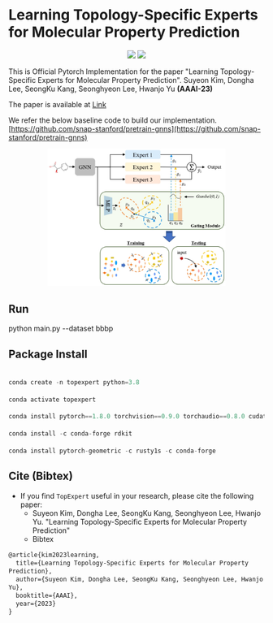 # Learning Topology-Specific Experts for Molecular Property Prediction

<p align="center">   
    <a href="https://pytorch.org/" alt="PyTorch">
      <img src="https://img.shields.io/badge/PyTorch-%23EE4C2C.svg?e&logo=PyTorch&logoColor=white" /></a>
    <a href="https://aaai.org/Conferences/AAAI-23/" alt="Conference">
        <img src="https://img.shields.io/badge/AAAI'23-brightgreen" /></a>
</p>


This is Official Pytorch Implementation for the paper "Learning Topology-Specific Experts for Molecular Property Prediction". Suyeon Kim, Dongha Lee, SeongKu Kang, Seonghyeon Lee, Hwanjo Yu **(AAAI-23)**

The paper is available at [Link](https://arxiv.org/abs/2302.13693)

We refer the below baseline code to build our implementation.
[https://github.com/snap-stanford/pretrain-gnns](https://github.com/snap-stanford/pretrain-gnns)


<p align="center">
  <img src="https://github.com/kimsu55/ToxExpert/blob/main/img/fig3_main_arch.jpg" width="350" title="The overall framework of TopExpert">
</p>

## Run  
python main.py --dataset bbbp



## Package Install

``` python  

conda create -n topexpert python=3.8

conda activate topexpert

conda install pytorch==1.8.0 torchvision==0.9.0 torchaudio==0.8.0 cudatoolkit=11.1 -c pytorch -c conda-forge

conda install -c conda-forge rdkit

conda install pytorch-geometric -c rusty1s -c conda-forge

```  

## Cite (Bibtex)
- If you find ``TopExpert`` useful in your research, please cite the following paper:
  - Suyeon Kim, Dongha Lee, SeongKu Kang, Seonghyeon Lee, Hwanjo Yu. "Learning Topology-Specific Experts for Molecular Property Prediction"
  - Bibtex
```
@article{kim2023learning,
  title={Learning Topology-Specific Experts for Molecular Property Prediction},
  author={Suyeon Kim, Dongha Lee, SeongKu Kang, Seonghyeon Lee, Hwanjo Yu},
  booktitle={AAAI},
  year={2023}
}
```



